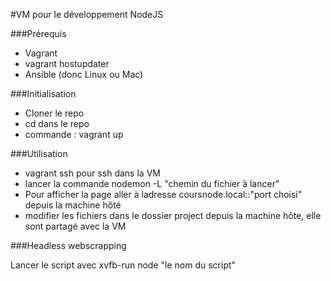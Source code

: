 #VM pour le développement NodeJS

###Prérequis

* Vagrant
* vagrant hostupdater
* Ansible (donc Linux ou Mac)

###Initialisation

* Cloner le repo
* cd dans le repo
* commande : vagrant up

###Utilisation

* vagrant ssh pour ssh dans la VM
* lancer la commande nodemon -L "chemin du fichier à lancer"
* Pour afficher la page aller à ladresse coursnode.local::"port choisi" depuis la machine hôté
* modifier les fichiers dans le dossier project depuis la machine hôte, elle sont partagé avec la VM

###Headless webscrapping

Lancer le script avec xvfb-run node "le nom du script"
